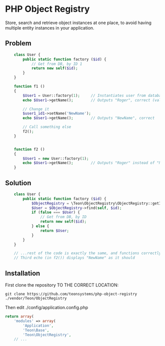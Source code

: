 PHP Object Registry
===================

Store, search and retrieve object instances at one place, to avoid having
multiple entity instances in your application.



## Problem

```php
    class User {
        public static function factory ($id) {
            // Get from DB, by ID 1
            return new self($id);
        }
    }

    function f1 ()
    {
        $User1 = User::factory(1);     // Instantiates user from database
        echo $User1->getName();        // Outputs "Roger", correct (value from DB)

        // Change it
        $user1_id1->setName('NewName');
        echo $User1->getName();        // Outputs "NewName", correct

        // Call something else
        f2();
    }


    function f2 ()
    {
        $User1 = new User::factory(1);
        echo $User1->getName();        // Outputs "Roger" instead of "NewName", INCORRECT
    }
```



## Solution

```php
    class User {
        public static function factory ($id) {
            $ObjectRegistry = \Teon\ObjectRegistry\ObjectRegistry::getInstance();
            $User = $ObjectRegistry->find(self, $id);
            if (false === $User) {
                // Get from DB, by ID
                return new self($id);
            } else {
                return $User;
            }
        }
    }

    // ...rest of the code is exactly the same, and functions correctly
    // Third echo (in f2()) displays "NewName" as it should
```



## Installation

First clone the repository TO THE CORRECT LOCATION:
```
git clone https://github.com/teonsystems/php-object-registry ./vendor/Teon/ObjectRegistry
```

Then edit ./config/application.config.php
```php
return array(
    'modules' => array(
        'Application',
        'Teon\Base',
        'Teon\ObjectRegistry',
    // ...
```
